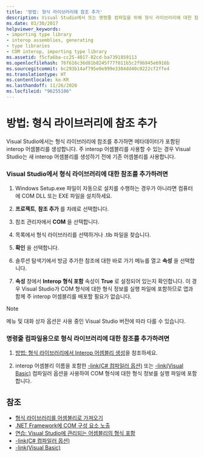 ```yaml
---
title: '방법: 형식 라이브러리에 참조 추가'
description: Visual Studio에서 또는 명령줄 컴파일을 위해 형식 라이브러리에 대한 참조를 추가하는 방법을 알아봅니다.
ms.date: 03/30/2017
helpviewer_keywords:
- importing type library
- interop assemblies, generating
- type libraries
- COM interop, importing type library
ms.assetid: f5cfa6ba-cc25-4017-82cd-ba7391859113
ms.openlocfilehash: 76f616c36d81b8245f77f011b5c2f9b945e6916b
ms.sourcegitcommit: bc293b14af795e0e999e3304dd40c0222cf2ffe4
ms.translationtype: HT
ms.contentlocale: ko-KR
ms.lasthandoff: 11/26/2020
ms.locfileid: "96255106"
---
```

# <a name="how-to-add-references-to-type-libraries"></a>방법: 형식 라이브러리에 참조 추가

Visual Studio에서는 형식 라이브러리에 참조를 추가하면 메타데이터가 포함된 interop 어셈블리를 생성합니다. 주 interop 어셈블리를 사용할 수 있는 경우 Visual Studio는 새 interop 어셈블리를 생성하기 전에 기존 어셈블리를 사용합니다.  
  
### <a name="to-add-a-reference-to-a-type-library-in-visual-studio"></a>Visual Studio에서 형식 라이브러리에 대한 참조를 추가하려면  
  
1. Windows Setup.exe 파일이 자동으로 설치를 수행하는 경우가 아니라면 컴퓨터에 COM DLL 또는 EXE 파일을 설치하세요.  
  
2. **프로젝트**, **참조 추가** 를 차례로 선택합니다.  
  
3. 참조 관리자에서 **COM** 을 선택합니다.  
  
4. 목록에서 형식 라이브러리를 선택하거나 .tlb 파일을 찾습니다.  
  
5. **확인** 을 선택합니다.  
  
6. 솔루션 탐색기에서 방금 추가한 참조에 대한 바로 가기 메뉴를 열고 **속성** 을 선택합니다.  
  
7. **속성** 창에서 **Interop 형식 포함** 속성이 **True** 로 설정되어 있는지 확인합니다. 이 경우 Visual Studio가 COM 형식에 대한 형식 정보를 실행 파일에 포함하므로 앱과 함께 주 interop 어셈블리를 배포할 필요가 없습니다.  
  
> [!NOTE]
> 메뉴 및 대화 상자 옵션은 사용 중인 Visual Studio 버전에 따라 다를 수 있습니다.  
  
### <a name="to-add-a-reference-to-a-type-library-for-command-line-compilation"></a>명령줄 컴파일용으로 형식 라이브러리에 대한 참조를 추가하려면  
  
1. [방법: 형식 라이브러리에서 Interop 어셈블리 생성](how-to-generate-interop-assemblies-from-type-libraries.md)을 참조하세요.  
  
2. interop 어셈블리 이름을 포함한 [-link(C# 컴파일러 옵션)](../../csharp/language-reference/compiler-options/link-compiler-option.md) 또는 [-link(Visual Basic)](../../visual-basic/reference/command-line-compiler/link.md) 컴파일러 옵션을 사용하여 COM 형식에 대한 형식 정보를 실행 파일에 포함합니다.  
  
## <a name="see-also"></a>참조

- [형식 라이브러리를 어셈블리로 가져오기](importing-a-type-library-as-an-assembly.md)
- [.NET Framework에 COM 구성 요소 노출](exposing-com-components.md)
- [연습: Visual Studio에 관리되는 어셈블리의 형식 포함](../../standard/assembly/embed-types-visual-studio.md)
- [-link(C# 컴파일러 옵션)](../../csharp/language-reference/compiler-options/link-compiler-option.md)
- [-link(Visual Basic)](../../visual-basic/reference/command-line-compiler/link.md)

